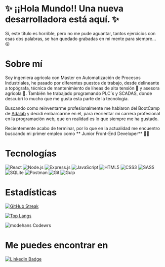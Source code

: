 # ✨ ¡¡Hola Mundo!! Una nueva desarrolladora está aquí. ✨

Sí, este título es horrible, pero no me pude aguantar, tantos ejercicios con esas dos palabras, se han quedado grabadas en mi mente para siempre... 😜

# Sobre mí

Soy ingeniera agrícola con Master en Automatización de Procesos Industriales, he pasado por diferentes puestos de trabajo, desde delineante a topógrafa, técnica de mantenimiento de líneas de alta tensión 👷 y asesora agrícola 🌱. También he trabajado programando PLC´s y SCADAS, donde descubrí lo mucho que me gusta esta parte de la tecnología.

Buscando como reinventarme profesionalmente me hablaron del BootCamp de [Adalab](https://adalab.es/) y decidí embarcarme en él, para reorientar mi carrera profesional en la programación web, que en realidad es lo que siempre me ha gustado. 

Recientemente acabo de terminar, por lo que en la actualidad me encuentro buscando mi primer empleo como ** Junior Front-End Developer** 👩‍💻


# Tecnologías
![React](https://img.shields.io/badge/-React-61DAFB?style=plastic&logo=react&logoColor=white)
![Node.js](https://img.shields.io/badge/-Node.js-339933?style=plastic&logo=node.js&logoColor=white)
![Express.js](https://img.shields.io/badge/-Express.js-F7DF1E?style=plastic&logo=Express&logoColor=black)
![JavaScript](https://img.shields.io/badge/-JavaScript-F7DF1E?style=plastic&logo=JavaScript&logoColor=black)
![HTML5](https://img.shields.io/badge/-HTML5-orange?style=plastic&logo=html5&logoColor=white)
![CSS3](https://img.shields.io/badge/-CSS3-1572B6?style=plastic&logo=css3&logoColor=white)
![SASS](https://img.shields.io/badge/-SASS-CC6699?style=plastic&logo=sass&logoColor=white)
![SQLite](https://img.shields.io/badge/-SQLite-0061a9?style=plastic&logo=SQLite&logoColor=black)
![Postman](https://img.shields.io/badge/-Postman-orange?style=plastic&logo=Postman&logoColor=white)
![Git](https://img.shields.io/badge/-Git-F05032?style=plastic&logo=git&logoColor=white)
![Gulp](https://img.shields.io/badge/-Gulp-red?style=plastic&logo=gulp&logoColor=white)


 # Estadísticas
 [![GitHub Streak](http://github-readme-streak-stats.herokuapp.com?user=modehans&theme=nightowl&border_radius=20&locale=es&background=000000)](https://git.io/streak-stats)


[![Top Langs](https://github-readme-stats.vercel.app/api/top-langs/?username=modehans&layout=compact&theme=nightowl&border_radius=20&locale=es&background=000000)](https://github.com/anuraghazra/github-readme-stats)

<p><img align="center" src="https://www.codewars.com/users/modehans/badges/large" alt="modehans Codewrs" /></p>

# Me puedes encontrar en 

[![Linkedin Badge](https://img.shields.io/badge/-Linkedin-0077B5?style=plastic&logo=Linkedin&logoColor=white&link=https://www.linkedin.com/in/monicaglezsanch/)](https://www.linkedin.com/in/monicaglezsanch/)

